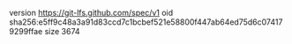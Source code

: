 version https://git-lfs.github.com/spec/v1
oid sha256:e5ff9c48a3a91d83ccd7c1bcbef521e58800f447ab64ed75d6c074179299ffae
size 3674
